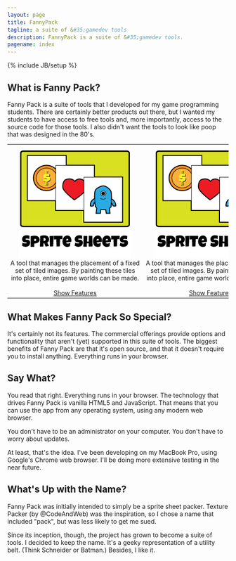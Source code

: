 ```yaml
---
layout: page
title: FannyPack
tagline: a suite of &#35;gamedev tools
description: FannyPack is a suite of &#35;gamedev tools.
pagename: index
---
```

{% include JB/setup %}

## What is Fanny Pack?

Fanny Pack is a suite of tools that I developed for my game programming students. There are certainly 
better products out there, but I wanted my students to have access to free tools and, more importantly, 
access to the source code for those tools. I also didn't want the tools to look like poop that was 
designed in the 80's.

<table border="0" cellpadding="0" cellspacing="0" style="width:100%">
	<tr>
		<td style="width:33%; text-align:center; white-space:nowrap;">
			<img src="assets/img/index/iconSpriteSheets.png" alt="Sprite Sheets"/> <br/>
			A tool that manages the placement of a fixed <br/>
			set of tiled images. By painting these tiles <br/>
			into place, entire game worlds can be made. <br/><br/>
			<a id="cmdShowFeaturesTileEditor" href="#null" class="btn btn-default disabled">Show Features</a>
		</td>
		<td style="width:33%; text-align:center; white-space:nowrap;">
			<img src="assets/img/index/iconSpriteSheets.png" alt="Sprite Sheets"/> <br/>
			A tool that manages the placement of a fixed <br/>
			set of tiled images. By painting these tiles <br/>
			into place, entire game worlds can be made. <br/><br/>
			<a id="cmdShowFeaturesTileEditor" href="#null" class="btn btn-default disabled">Show Features</a>
		</td>
		<td style="width:33%; text-align:center; white-space:nowrap;">
			<img src="assets/img/index/iconSpriteSheets.png" alt="Sprite Sheets"/> <br/>
			A tool that manages the placement of a fixed <br/>
			set of tiled images. By painting these tiles <br/>
			into place, entire game worlds can be made. <br/><br/>
			<a id="cmdShowFeaturesTileEditor" href="#null" class="btn btn-default disabled">Show Features</a>
		</td>
	</tr>
</table>

## What Makes Fanny Pack So Special?

It's certainly not its features. The commercial offerings provide options and functionality that 
aren't (yet) supported in this suite of tools. The biggest benefits of Fanny Pack are that it's 
open source, and that it doesn't require you to install anything. Everything runs in your browser.

## Say What?

You read that right. Everything runs in your browser. The technology that drives Fanny Pack is 
vanilla HTML5 and JavaScript. That means that you can use the app from any operating system, 
using any modern web browser. 

You don't have to be an administrator on your computer. You don't have to worry about updates. 

At least, that's the idea. I've been developing on my MacBook Pro, using Google's Chrome web 
browser. I'll be doing more extensive testing in the near future.

## What's Up with the Name?

Fanny Pack was initially intended to simply be a sprite sheet packer. Texture Packer (by @CodeAndWeb) 
was the inspiration, so I chose a name that included "pack", but was less likely to get me sued. 

Since its inception, though, the project has grown to become a suite of tools. I decided to keep the 
name. It's a geeky representation of a utility belt. (Think Schneider or Batman.) Besides, I like it.

